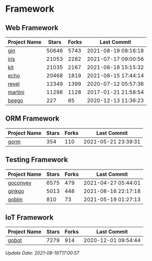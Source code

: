 # Framework

## Web Framework
| Project Name | Stars | Forks | Last Commit |
| ------------ | ----- | ----- | ----------- |
| [gin](https://github.com/gin-gonic/gin) | 50646 | 5743 | 2021-08-19 08:16:18 |
| [iris](https://github.com/kataras/iris) | 21053 | 2282 | 2021-07-17 09:00:56 |
| [kit](https://github.com/go-kit/kit) | 21035 | 2167 | 2021-08-18 15:15:32 |
| [echo](https://github.com/labstack/echo) | 20468 | 1819 | 2021-08-15 17:44:14 |
| [revel](https://github.com/revel/revel) | 12349 | 1399 | 2020-07-12 05:57:36 |
| [martini](https://github.com/go-martini/martini) | 11298 | 1128 | 2017-01-21 21:58:54 |
| [beego](https://github.com/astaxie/beego) | 227 | 65 | 2020-12-13 11:36:23 |

## ORM Framework
| Project Name | Stars | Forks | Last Commit |
| ------------ | ----- | ----- | ----------- |
| [gorm](https://github.com/jinzhu/gorm) | 354 | 110 | 2021-05-21 23:39:31 |

## Testing Framework
| Project Name | Stars | Forks | Last Commit |
| ------------ | ----- | ----- | ----------- |
| [goconvey](https://github.com/smartystreets/goconvey) | 6575 | 479 | 2021-04-27 05:44:01 |
| [ginkgo](https://github.com/onsi/ginkgo) | 5013 | 448 | 2021-08-16 22:17:18 |
| [goblin](https://github.com/franela/goblin) | 810 | 73 | 2021-05-19 01:27:13 |

## IoT Framework
| Project Name | Stars | Forks | Last Commit |
| ------------ | ----- | ----- | ----------- |
| [gobot](https://github.com/hybridgroup/gobot) | 7279 | 914 | 2020-12-01 09:54:44 |

*Update Date: 2021-08-19T17:00:57*